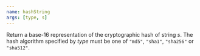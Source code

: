 ```yaml
---
name: hashString
args: [type, s]
---
```

Return a base-16 representation of the cryptographic hash of string
*s*. The hash algorithm specified by *type* must be one of `"md5"`,
`"sha1"`, `"sha256"` or `"sha512"`.
